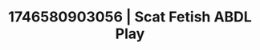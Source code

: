 ---
categories:
- AI-generated
- Close contact
- Feather touch
- Glowing skin
- Softcore vibes
- ASMR
- Erotic slow burn
- Cosplay
image: /assets/images/1746580903056.jpg
layout: post
seo:
  description: Featured content with high-quality Scat Fetish, ABDL Play. HD images
    available.
  keywords: Scat Fetish, ABDL Play
  og_image: /assets/images/1746580903056.jpg
  schema_type: VisualArtwork
tags:
- ABDL Play
- Scat Fetish
- '#1746580903056'
title: 1746580903056 | Scat Fetish ABDL Play
---